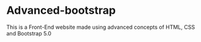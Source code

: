 # Advanced-bootstrap
This is a Front-End website made using advanced concepts of HTML, CSS and Bootstrap 5.0

